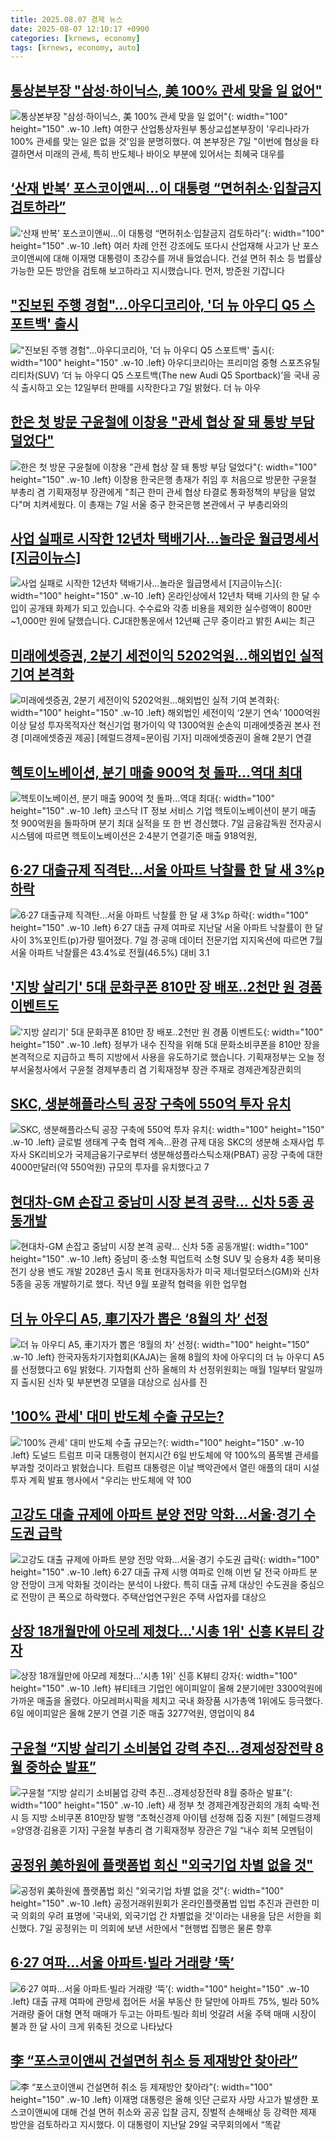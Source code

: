 ```yaml
---
title: 2025.08.07 경제 뉴스
date: 2025-08-07 12:10:17 +0900
categories: [krnews, economy]
tags: [krnews, economy, auto]
---
```

## [통상본부장 "삼성·하이닉스, 美 100% 관세 맞을 일 없어"](https://n.news.naver.com/mnews/article/215/0001219214)

![통상본부장 "삼성·하이닉스, 美 100% 관세 맞을 일 없어"](https://mimgnews.pstatic.net/image/origin/215/2025/08/07/1219214.jpg?type=nf220_150){: width="100" height="150" .w-10 .left}
여한구 산업통상자원부 통상교섭본부장이 '우리나라가 100% 관세를 맞는 일은 없을 것'임을 분명히했다. 여 본부장은 7일 "이번에 협상을 타결하면서 미래의 관세, 특히 반도체나 바이오 부분에 있어서는 최혜국 대우를

## [‘산재 반복’ 포스코이앤씨…이 대통령 “면허취소·입찰금지 검토하라”](https://n.news.naver.com/mnews/article/056/0012004100)

![‘산재 반복’ 포스코이앤씨…이 대통령 “면허취소·입찰금지 검토하라”](https://mimgnews.pstatic.net/image/origin/056/2025/08/06/12004100.jpg?type=nf220_150){: width="100" height="150" .w-10 .left}
여러 차례 안전 강조에도 또다시 산업재해 사고가 난 포스코이앤씨에 대해 이재명 대통령이 초강수를 꺼내 들었습니다. 건설 면허 취소 등 법률상 가능한 모든 방안을 검토해 보고하라고 지시했습니다. 먼저, 방준원 기잡니다

## ["진보된 주행 경험"…아우디코리아, '더 뉴 아우디 Q5 스포트백' 출시](https://n.news.naver.com/mnews/article/015/0005167788)

!["진보된 주행 경험"…아우디코리아, '더 뉴 아우디 Q5 스포트백' 출시](https://mimgnews.pstatic.net/image/origin/015/2025/08/07/5167788.jpg?type=nf220_150){: width="100" height="150" .w-10 .left}
아우디코리아는 프리미엄 중형 스포츠유틸리티차(SUV) ‘더 뉴 아우디 Q5 스포트백(The new Audi Q5 Sportback)’을 국내 공식 출시하고 오는 12일부터 판매를 시작한다고 7일 밝혔다. 더 뉴 아우

## [한은 첫 방문 구윤철에 이창용 "관세 협상 잘 돼 통방 부담 덜었다"](https://n.news.naver.com/mnews/article/031/0000955279)

![한은 첫 방문 구윤철에 이창용 "관세 협상 잘 돼 통방 부담 덜었다"](https://mimgnews.pstatic.net/image/origin/031/2025/08/07/955279.jpg?type=nf220_150){: width="100" height="150" .w-10 .left}
이창용 한국은행 총재가 취임 후 처음으로 방문한 구윤철 부총리 겸 기획재정부 장관에게 "최근 한미 관세 협상 타결로 통화정책의 부담을 덜었다"며 치켜세웠다. 이 총재는 7일 서울 중구 한국은행 본관에서 구 부총리와의

## [사업 실패로 시작한 12년차 택배기사...놀라운 월급명세서 [지금이뉴스]](https://n.news.naver.com/mnews/article/052/0002229242)

![사업 실패로 시작한 12년차 택배기사...놀라운 월급명세서 [지금이뉴스]](https://mimgnews.pstatic.net/image/origin/052/2025/08/06/2229242.jpg?type=nf220_150){: width="100" height="150" .w-10 .left}
온라인상에서 12년차 택배 기사의 한 달 수입이 공개돼 화제가 되고 있습니다. 수수료와 각종 비용을 제외한 실수령액이 800만~1,000만 원에 달했습니다. CJ대한통운에서 12년째 근무 중이라고 밝힌 A씨는 최근

## [미래에셋증권, 2분기 세전이익 5202억원…해외법인 실적 기여 본격화](https://n.news.naver.com/mnews/article/016/0002511132)

![미래에셋증권, 2분기 세전이익 5202억원…해외법인 실적 기여 본격화](https://mimgnews.pstatic.net/image/origin/016/2025/08/07/2511132.jpg?type=nf220_150){: width="100" height="150" .w-10 .left}
해외법인 세전이익 ‘2분기 연속’ 1000억원 이상 달성 투자목적자산 혁신기업 평가이익 약 1300억원 순손익 미래에셋증권 본사 전경 [미래에셋증권 제공] [헤럴드경제=문이림 기자] 미래에셋증권이 올해 2분기 연결

## [헥토이노베이션, 분기 매출 900억 첫 돌파...역대 최대](https://n.news.naver.com/mnews/article/014/0005388385)

![헥토이노베이션, 분기 매출 900억 첫 돌파...역대 최대](https://mimgnews.pstatic.net/image/origin/014/2025/08/07/5388385.jpg?type=nf220_150){: width="100" height="150" .w-10 .left}
코스닥 IT 정보 서비스 기업 헥토이노베이션이 분기 매출 첫 900억원을 돌파하며 분기 최대 실적을 또 한 번 경신했다. 7일 금융감독원 전자공시시스템에 따르면 헥토이노베이션은 2·4분기 연결기준 매출 918억원,

## [6·27 대출규제 직격탄…서울 아파트 낙찰률 한 달 새 3%p 하락](https://n.news.naver.com/mnews/article/421/0008415965)

![6·27 대출규제 직격탄…서울 아파트 낙찰률 한 달 새 3%p 하락](https://mimgnews.pstatic.net/image/origin/421/2025/08/07/8415965.jpg?type=nf220_150){: width="100" height="150" .w-10 .left}
6·27 대출 규제 여파로 지난달 서울 아파트 낙찰률이 한 달 사이 3%포인트(p)가량 떨어졌다. 7일 경·공매 데이터 전문기업 지지옥션에 따르면 7월 서울 아파트 낙찰률은 43.4%로 전월(46.5%) 대비 3.1

## ['지방 살리기' 5대 문화쿠폰 810만 장 배포‥2천만 원 경품 이벤트도](https://n.news.naver.com/mnews/article/214/0001441341)

!['지방 살리기' 5대 문화쿠폰 810만 장 배포‥2천만 원 경품 이벤트도](https://mimgnews.pstatic.net/image/origin/214/2025/08/07/1441341.jpg?type=nf220_150){: width="100" height="150" .w-10 .left}
정부가 내수 진작을 위해 5대 문화소비쿠폰을 810만 장을 본격적으로 지급하고 특히 지방에서 사용을 유도하기로 했습니다. 기획재정부는 오늘 정부서울청사에서 구윤철 경제부총리 겸 기획재정부 장관 주재로 경제관계장관회의

## [SKC, 생분해플라스틱 공장 구축에 550억 투자 유치](https://n.news.naver.com/mnews/article/016/0002510957)

![SKC, 생분해플라스틱 공장 구축에 550억 투자 유치](https://mimgnews.pstatic.net/image/origin/016/2025/08/07/2510957.jpg?type=nf220_150){: width="100" height="150" .w-10 .left}
글로벌 생태계 구축 협력 계속…환경 규제 대응 SKC의 생분해 소재사업 투자사 SK리비오가 국제금융기구로부터 생분해성플라스틱소재(PBAT) 공장 구축에 대한 4000만달러(약 550억원) 규모의 투자를 유치했다고 7

## [현대차-GM 손잡고 중남미 시장 본격 공략... 신차 5종 공동개발](https://n.news.naver.com/mnews/article/009/0005537478)

![현대차-GM 손잡고 중남미 시장 본격 공략... 신차 5종 공동개발](https://mimgnews.pstatic.net/image/origin/009/2025/08/07/5537478.jpg?type=nf220_150){: width="100" height="150" .w-10 .left}
중남미 중·소형 픽업트럭 소형 SUV 및 승용차 4종 북미용 전기 상용 밴도 개발 2028년 출시 목표 현대자동차가 미국 제너럴모터스(GM)와 신차 5종을 공동 개발하기로 했다. 작년 9월 포괄적 협력을 위한 업무협

## [더 뉴 아우디 A5, 車기자가 뽑은 ‘8월의 차’ 선정](https://n.news.naver.com/mnews/article/029/0002973725)

![더 뉴 아우디 A5, 車기자가 뽑은 ‘8월의 차’ 선정](https://mimgnews.pstatic.net/image/origin/029/2025/08/06/2973725.jpg?type=nf220_150){: width="100" height="150" .w-10 .left}
한국자동차기자협회(KAJA)는 올해 8월의 차에 아우디의 더 뉴 아우디 A5를 선정했다고 6일 밝혔다. 기자협회 산하 올해의 차 선정위원회는 매월 1일부터 말일까지 출시된 신차 및 부분변경 모델을 대상으로 심사를 진

## ['100% 관세' 대미 반도체 수출 규모는?](https://n.news.naver.com/mnews/article/374/0000456194)

!['100% 관세' 대미 반도체 수출 규모는?](https://mimgnews.pstatic.net/image/origin/374/2025/08/07/456194.jpg?type=nf220_150){: width="100" height="150" .w-10 .left}
도널드 트럼프 미국 대통령이 현지시간 6일 반도체에 약 100%의 품목별 관세를 부과할 것이라고 밝혔습니다. 트럼프 대통령은 이날 백악관에서 열린 애플의 대미 시설투자 계획 발표 행사에서 "우리는 반도체에 약 100

## [고강도 대출 규제에 아파트 분양 전망 악화…서울·경기 수도권 급락](https://n.news.naver.com/mnews/article/277/0005634102)

![고강도 대출 규제에 아파트 분양 전망 악화…서울·경기 수도권 급락](https://mimgnews.pstatic.net/image/origin/277/2025/08/07/5634102.jpg?type=nf220_150){: width="100" height="150" .w-10 .left}
6·27 대출 규제 시행 여파로 인해 이번 달 전국 아파트 분양 전망이 크게 악화될 것이라는 분석이 나왔다. 특히 대출 규제 대상인 수도권을 중심으로 전망이 큰 폭으로 하락했다. 주택산업연구원은 주택 사업자를 대상으

## [상장 18개월만에 아모레 제쳤다…'시총 1위' 신흥 K뷰티 강자](https://n.news.naver.com/mnews/article/025/0003460433)

![상장 18개월만에 아모레 제쳤다…'시총 1위' 신흥 K뷰티 강자](https://mimgnews.pstatic.net/image/origin/025/2025/08/07/3460433.jpg?type=nf220_150){: width="100" height="150" .w-10 .left}
뷰티테크 기업인 에이피알이 올해 2분기에만 3300억원에 가까운 매출을 올렸다. 아모레퍼시픽을 제치고 국내 화장품 시가총액 1위에도 등극했다. 6일 에이피알은 올해 2분기 연결 기준 매출 3277억원, 영업이익 84

## [구윤철 “지방 살리기 소비붐업 강력 추진…경제성장전략 8월 중하순 발표”](https://n.news.naver.com/mnews/article/016/0002511021)

![구윤철 “지방 살리기 소비붐업 강력 추진…경제성장전략 8월 중하순 발표”](https://mimgnews.pstatic.net/image/origin/016/2025/08/07/2511021.jpg?type=nf220_150){: width="100" height="150" .w-10 .left}
새 정부 첫 경제관계장관회의 개최 숙박·전시 등 지방 소비쿠폰 810만장 발행 “초혁신경제 아이템 선정해 집중 지원” [헤럴드경제=양영경·김용훈 기자] 구윤철 부총리 겸 기획재정부 장관은 7일 “내수 회복 모멘텀이

## [공정위 美하원에 플랫폼법 회신 "외국기업 차별 없을 것"](https://n.news.naver.com/mnews/article/277/0005634010)

![공정위 美하원에 플랫폼법 회신 "외국기업 차별 없을 것"](https://mimgnews.pstatic.net/image/origin/277/2025/08/07/5634010.jpg?type=nf220_150){: width="100" height="150" .w-10 .left}
공정거래위원회가 온라인플랫폼법 입법 추진과 관련한 미국 의회의 우려 표명에 '국내외, 외국기업 간 차별없을 것'이라는 내용을 담은 서한을 회신했다. 7일 공정위는 미 의회에 보낸 서한에서 "현행법 집행은 물론 향후

## [6·27 여파...서울 아파트·빌라 거래량 ‘뚝’](https://n.news.naver.com/mnews/article/009/0005537576)

![6·27 여파...서울 아파트·빌라 거래량 ‘뚝’](https://mimgnews.pstatic.net/image/origin/009/2025/08/07/5537576.jpg?type=nf220_150){: width="100" height="150" .w-10 .left}
대출 규제 여파에 관망세 접어든 서울 부동산 한 달만에 아파트 75%, 빌라 50% 거래량 줄어 대형 면적 매매가 두고는 아파트·빌라 희비 엇갈려 서울 주택 매매 시장이 불과 한 달 사이 크게 위축된 것으로 나타났다

## [李 “포스코이앤씨 건설면허 취소 등 제재방안 찾아라”](https://n.news.naver.com/mnews/article/020/0003652788)

![李 “포스코이앤씨 건설면허 취소 등 제재방안 찾아라”](https://mimgnews.pstatic.net/image/origin/020/2025/08/07/3652788.jpg?type=nf220_150){: width="100" height="150" .w-10 .left}
이재명 대통령은 올해 잇단 근로자 사망 사고가 발생한 포스코이앤씨에 대해 건설 면허 취소와 공공 입찰 금지, 징벌적 손해배상 등 강력한 제재 방안을 검토하라고 지시했다. 이 대통령이 지난달 29일 국무회의에서 “똑같

